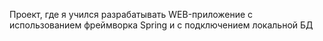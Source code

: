 Проект, где я учился разрабатывать WEB-приложение с использованием фреймворка Spring и с подключением локальной БД

